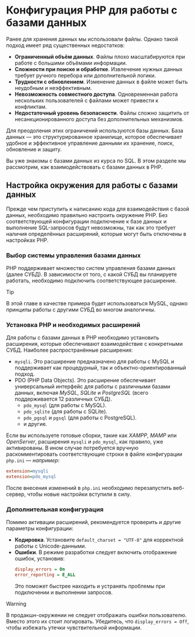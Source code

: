 # Конфигурация PHP для работы с базами данных

Ранее для хранения данных мы использовали файлы. Однако такой подход имеет ряд существенных недостатков:

- **Ограниченный объём данных**. Файлы плохо масштабируются при работе с большими объёмами информации.
- **Сложности при поиске и обработке**. Извлечение нужных данных требует ручного перебора или дополнительной логики.
- **Трудности с обновлением**. Изменение данных в файле может быть неудобным и неэффективным.
- **Невозможность совместного доступа**. Одновременная работа нескольких пользователей с файлами может привести к конфликтам.
- **Недостаточный уровень безопасности**. Файлы сложно защитить от несанкционированного доступа без дополнительных механизмов.

Для преодоления этих ограничений используются базы данных. База данных — это структурированное хранилище, которое обеспечивает удобное и эффективное управление данными их хранение, поиск, обновление и защиту.

Вы уже знакомы с базами данных из курса по SQL. В этом разделе мы рассмотрим, как взаимодействовать с базами данных в PHP.

## Настройка окружения для работы с базами данных

Прежде чем приступить к написанию кода для взаимодействия с базой данных, необходимо правильно настроить окружение PHP. Без соответствующей конфигурации подключение к базе данных и выполнение SQL-запросов будут невозможны, так как это требует наличия определённых расширений, которые могут быть отключены в настройках PHP.

### Выбор системы управления базами данных

PHP поддерживает множество систем управления базами данных (далее СУБД). В зависимости от того, с какой СУБД вы планируете работать, необходимо подключить соответствующее расширение.

> [!TIP]
> В этой главе в качестве примера будет использоваться MySQL, однако принципы работы с другими СУБД во многом аналогичны.

### Установка PHP и необходимых расширений

Для работы с базами данных в PHP необходимо установить расширения, которые обеспечивают взаимодействие с конкретными СУБД. Наиболее распространённые расширения:

- `mysqli`. Это расширение предназначено для работы с MySQL и поддерживает как процедурный, так и объектно-ориентированный подход.
- PDO (PHP Data Objects). Это расширение обеспечивает универсальный интерфейс для работы с различными базами данных, включая _MySQL_, _SQLite_ и _PostgreSQL_ (всего поддерживается 12 различных СУБД). 
  - `pdo_mysql` (для работы с MySQL).
  - `pdo_sqlite` (для работы с SQLite).
  - `pdo_pgsql` и `pgsql` (для работы с PostgreSQL).
  - и другие.

Если вы используете готовые сборки, такие как *XAMPP*, *MAMP* или *OpenServer*, расширения `mysqli` и `pdo_mysql`, как правило, уже активированы. В ином случае потребуется вручную раскомментировать соответствующие строки в файле конфигурации `php.ini` — _например_:

```ini
extension=mysqli
extension=pdo_mysql
```

После внесения изменений в `php.ini` необходимо перезапустить веб-сервер, чтобы новые настройки вступили в силу.

### Дополнительная конфигурация

Помимо активации расширений, рекомендуется проверить и другие параметры конфигурации:

- **Кодировка**. Установите `default_charset = "UTF-8"` для корректной работы с Unicode-данными.
- **Ошибки**. В режиме разработки следует включить отображение ошибок, установив:
  ```ini
  display_errors = On
  error_reporting = E_ALL
  ```
  Это поможет быстрее находить и устранять проблемы при подключении и выполнении запросов.

> [!WARNING]
> В продакшн-окружении не следует отображать ошибки пользователю. Вместо этого их стоит логировать. Убедитесь, что `display_errors = Off`, чтобы избежать утечки чувствительной информации.